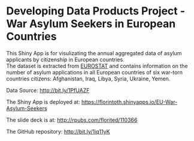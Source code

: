 Developing Data Products Project - 
War Asylum Seekers in European Countries
==========================================================

This Shiny App is for visulizating the annual aggregated data of asylum applicants by citizenship in European countries.    
The dataset is extracted from [EUROSTAT](http://ec.europa.eu/eurostat/web/asylum-and-managed-migration/data/database) and contains information on the number of asylum applications in all European countries of six 
war-torn countries citizens: Afghanistan, Iraq, Libya, Syria, Ukraine, Yemen.

Data Source: http://bit.ly/1PfUAZF

The Shiny App is deployed at: https://florintoth.shinyapps.io/EU-War-Asylum-Seekers

The slide deck is at: http://rpubs.com/florited/110366

The GitHub repository: http://bit.ly/1iq11yK

